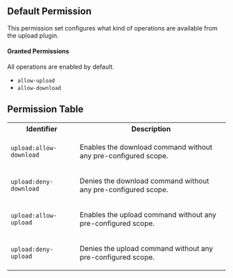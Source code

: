 ## Default Permission

This permission set configures what kind of
operations are available from the upload plugin.

#### Granted Permissions

All operations are enabled by default.



- `allow-upload`
- `allow-download`

## Permission Table 

<table>
<tr>
<th>Identifier</th>
<th>Description</th>
</tr>


<tr>
<td>

`upload:allow-download`

</td>
<td>

Enables the download command without any pre-configured scope.

</td>
</tr>

<tr>
<td>

`upload:deny-download`

</td>
<td>

Denies the download command without any pre-configured scope.

</td>
</tr>

<tr>
<td>

`upload:allow-upload`

</td>
<td>

Enables the upload command without any pre-configured scope.

</td>
</tr>

<tr>
<td>

`upload:deny-upload`

</td>
<td>

Denies the upload command without any pre-configured scope.

</td>
</tr>
</table>
